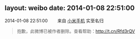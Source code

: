 layout: weibo
date: 2014-01-08 22:51:00
---
<meta name="referrer" content="no-referrer" />

2014-01-08 22:51:00  &nbsp;&nbsp;&nbsp;&nbsp;&nbsp;&nbsp; 来自 <a href="http://app.weibo.com/t/feed/22zMnn" rel="nofollow">小米手机</a>
实至名归
>  抱歉，此微博已被作者删除。查看帮助：http://t.cn/Rfd3rQV
